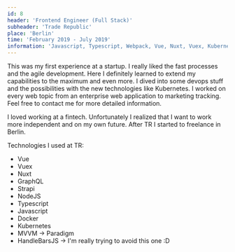 ```yaml
---
id: 8
header: 'Frontend Engineer (Full Stack)'
subheader: 'Trade Republic'
place: 'Berlin'
time: 'February 2019 - July 2019'
information: 'Javascript, Typescript, Webpack, Vue, Nuxt, Vuex, Kubernetes, Docker'
---
```


This was my first experience at a startup. I really liked the fast processes and the agile development. Here I definitely learned to extend my capabilities to the maximum and even more. I dived into some devops stuff and the possibilities with the new technologies like Kubernetes. I worked on every web topic from an enterprise web application to marketing tracking. Feel free to contact me for more detailed information.

I loved working at a fintech. Unfortunately I realized that I want to work more independent and on my own future. After TR I started to freelance in Berlin.

Technologies I used at TR:

- Vue
- Vuex
- Nuxt
- GraphQL
- Strapi
- NodeJS
- Typescript
- Javascript
- Docker
- Kubernetes
- MVVM -> Paradigm
- HandleBarsJS -> I'm really trying to avoid this one :D
